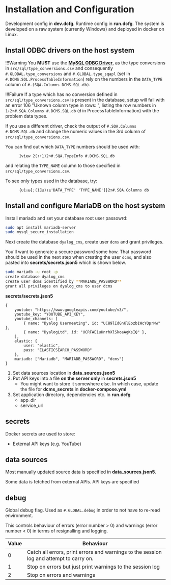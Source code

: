 # Installation and Configuration
Development config in **dev.dcfg**. Runtime config in **run.dcfg**. The system is developed on a raw system (currently Windows) and deployed in docker on Linux.

## Install ODBC drivers on the host system
!!!Warning
	You **MUST** use the [**MySQL ODBC Driver**](https://dev.mysql.com/downloads/connector/odbc/), as the type conversions in `src/sql/type_conversions.csv` and consequently `#.GLOBAL.type_conversions` and `#.GLOBAL.type_sqapl` (set in `#.DCMS.SQL.ProcessTableInformation`) rely on the numbers in the `DATA_TYPE` column of `#.(SQA.Columns DCMS.SQL.db)`.

!!!Failure
	If a type which has no conversion defined in `src/sql/type_conversions.csv` is present in the database, setup will fail with an error 106 "Uknown column type in rows: ", listing the row numbers in `1↓2⊃#.SQA.Columns #.DCMS.SQL.db` (`d` in ProcessTableInformation) with the problem data types.

If you use a different driver, check the output of `#.SQA.Columns #.DCMS.SQL.db` and change the numeric values in the 3rd column of `src/sql/type_conversions.csv`.

You can find out which `DATA_TYPE` numbers should be used with:

```APL
      ]view 2(↑⍤1)2⊃#.SQA.TypeInfo #.DCMS.SQL.db
```

and relating the `TYPE_NAME` column to those specified in `src/sql/type_conversions.csv`.

To see only types used in the database, try:

```APL
      {∪1↓⍵[;(1⌷⍵)⍳⊆'DATA_TYPE' 'TYPE_NAME']}2⊃#.SQA.Columns db
```

## Install and configure MariaDB on the host system
Install mariadb and set your database root user passowrd:

```bash
sudo apt install mariadb-server
sudo mysql_secure_installation
```

Next create the database `dyalog_cms`, create user `dcms` and grant privileges.

You'll want to generate a secure password some how. That password should be used in the next step when creating the user `dcms`, and also pasted into **secrets/secrets.json5** which is shown below.

```bash
sudo mariadb -u root -p
create database dyalog_cms
create user dcms identified by **MARIADB_PASSWORD**
grant all privileges on dyalog_cms to user dcms 
```
 
**secrets/secrets.json5**
```
{
	youtube: "https://www.googleapis.com/youtube/v3/",
    youtube_key: "YOUTUBE_API_KEY",
	youtube_channels: [
		{ name: "Dyalog Usermeeting", id: "UC89lIdGnKlEozb1WcYQprNw" },
		{ name: "DyalogLtd", id: "UCRFAE1uHnrhXlSkoaAgKsIQ" },
	],
	elastic: {
		user: "elastic",
		pass: "ELASTICSEARCH_PASSWORD"
	},
	mariadb: ["Mariadb", "MARIADB_PASSWORD", "dcms"]
}
```

1. Set data sources location in **data_sources.json5**
2. Put API keys into a file **on the server only** in **secrets.json5**
    - You might want to store it somewhere else. In which case, update the file for **dcms_secrets** in **docker-compose.yml**
3. Set application directory, dependencies etc. in **run.dcfg**
    - app_dir
    - service_url

## secrets
Docker secrets are used to store:
- External API keys (e.g. YouTube)

## data sources
Most manually updated source data is specified in **data_sources.json5**.

Some data is fetched from external APIs. API keys are specified

## debug
Global debug flag. Used as `#.GLOBAL.debug` in order to not have to re-read environment.

This controls behaviour of errors (error number > 0) and warnings (error number < 0) in terms of resignalling and logging.

|Value|Behaviour|
|---|---|
|0|Catch all errors, print errors and warnings to the session log and attempt to carry on.
|1|Stop on errors but just print warnings to the session log|
|2|Stop on errors and warnings|

